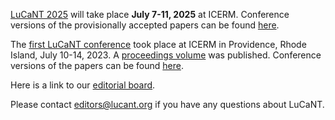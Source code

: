 <p><a href="https://icerm.brown.edu/topical_workshops/tw-25-lucant/">LuCaNT 2025</a> will take place <b>July 7-11, 2025</b> at ICERM.  Conference versions of the provisionally accepted papers can be found <a href="https://lucant.org/papers/2025/papers.md">here</a>.</p>

<p>The <a href="https://icerm.brown.edu/events/sc-23-lucant/">first LuCaNT conference</a> took place at ICERM in Providence, Rhode Island, July 10-14, 2023.  A <a HREF="https://bookstore.ams.org/CONM/796">proceedings volume</a> was published. Conference versions of the papers can be found <a href="https://lucant.org/papers/2023/papers.md/">here</a>.</p>

<p>Here is a link to our <a href="https://lucant.org/editors/">editorial board</a>.</p>

<p>Please contact <a href="mailto:editors@lucant.org">editors@lucant.org</a> if you have any questions about LuCaNT.</p>
